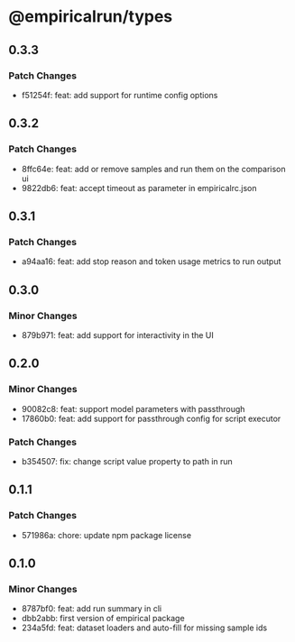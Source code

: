 # @empiricalrun/types

## 0.3.3

### Patch Changes

- f51254f: feat: add support for runtime config options

## 0.3.2

### Patch Changes

- 8ffc64e: feat: add or remove samples and run them on the comparison ui
- 9822db6: feat: accept timeout as parameter in empiricalrc.json

## 0.3.1

### Patch Changes

- a94aa16: feat: add stop reason and token usage metrics to run output

## 0.3.0

### Minor Changes

- 879b971: feat: add support for interactivity in the UI

## 0.2.0

### Minor Changes

- 90082c8: feat: support model parameters with passthrough
- 17860b0: feat: add support for passthrough config for script executor

### Patch Changes

- b354507: fix: change script value property to path in run

## 0.1.1

### Patch Changes

- 571986a: chore: update npm package license

## 0.1.0

### Minor Changes

- 8787bf0: feat: add run summary in cli
- dbb2abb: first version of empirical package
- 234a5fd: feat: dataset loaders and auto-fill for missing sample ids
